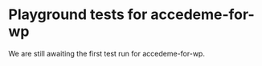 # Playground tests for accedeme-for-wp
We are still awaiting the first test run for accedeme-for-wp.
